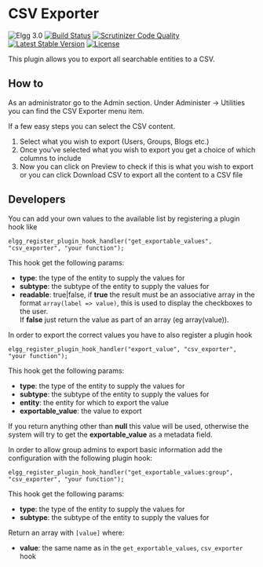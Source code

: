 CSV Exporter
============

![Elgg 3.0](https://img.shields.io/badge/Elgg-3.0-green.svg)
[![Build Status](https://scrutinizer-ci.com/g/ColdTrick/csv_exporter/badges/build.png?b=master)](https://scrutinizer-ci.com/g/ColdTrick/csv_exporter/build-status/master)
[![Scrutinizer Code Quality](https://scrutinizer-ci.com/g/ColdTrick/csv_exporter/badges/quality-score.png?b=master)](https://scrutinizer-ci.com/g/ColdTrick/csv_exporter/?branch=master)
[![Latest Stable Version](https://poser.pugx.org/coldtrick/csv_exporter/v/stable.svg)](https://packagist.org/packages/coldtrick/csv_exporter)
[![License](https://poser.pugx.org/coldtrick/csv_exporter/license.svg)](https://packagist.org/packages/coldtrick/csv_exporter)

This plugin allows you to export all searchable entities to a CSV.

How to
------

As an administrator go to the Admin section. Under Administer -> Utilities you can find the CSV Exporter menu item.

If a few easy steps you can select the CSV content.

1.  Select what you wish to export (Users, Groups, Blogs etc.)
2.  Once you've selected what you wish to export you get a choice of which columns to include
3.  Now you can click on Preview to check if this is what you wish to export  
or you can click Download CSV to export all the content to a CSV file

Developers
----------

You can add your own values to the available list by registering a plugin hook like  

`elgg_register_plugin_hook_handler("get_exportable_values", "csv_exporter", "your function");` 
 
This hook get the following params:

- __type__: the type of the entity to supply the values for
- __subtype__: the subtype of the entity to supply the values for
- __readable__: true|false, if __true__ the result must be an associative array in the format `array(label => value)`, 
this is used to display the checkboxes to the user.  
If __false__ just return the value as part of an array (eg array(value)).

In order to export the correct values you have to also register a plugin hook  

`elgg_register_plugin_hook_handler("export_value", "csv_exporter", "your function");`

This hook get the following params:

- __type__: the type of the entity to supply the values for
- __subtype__: the subtype of the entity to supply the values for
- __entity__: the entity for which to export the value
- __exportable_value__: the value to export

If you return anything other than __null__ this value will be used, otherwise the system will try to get the __exportable_value__ as a metadata field.

In order to allow group admins to export basic information add the configuration with the following plugin hook:  

`elgg_register_plugin_hook_handler("get_exportable_values:group", "csv_exporter", "your function");` 
 
This hook get the following params:

- __type__: the type of the entity to supply the values for
- __subtype__: the subtype of the entity to supply the values for

Return an array with `[value]` where:

- __value__: the same name as in the `get_exportable_values`, `csv_exporter` hook
